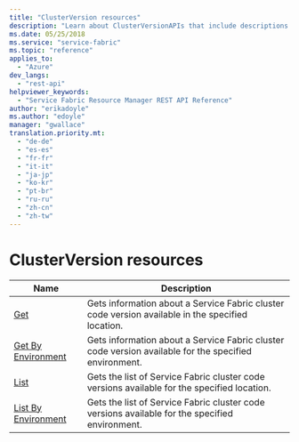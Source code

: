 ```yaml
---
title: "ClusterVersion resources"
description: "Learn about ClusterVersionAPIs that include descriptions of Get, Get By Environment, List,and List By Environment."
ms.date: 05/25/2018
ms.service: "service-fabric"
ms.topic: "reference"
applies_to: 
  - "Azure"
dev_langs: 
  - "rest-api"
helpviewer_keywords: 
  - "Service Fabric Resource Manager REST API Reference"
author: "erikadoyle"
ms.author: "edoyle"
manager: "gwallace"
translation.priority.mt: 
  - "de-de"
  - "es-es"
  - "fr-fr"
  - "it-it"
  - "ja-jp"
  - "ko-kr"
  - "pt-br"
  - "ru-ru"
  - "zh-cn"
  - "zh-tw"
---
```

# ClusterVersion resources

| Name | Description |
| --- | --- |
| [Get](sfrp-api-clusterversions_get.md) | Gets information about a Service Fabric cluster code version available in the specified location.<br/> |
| [Get By Environment](sfrp-api-clusterversions_getbyenvironment.md) | Gets information about a Service Fabric cluster code version available for the specified environment.<br/> |
| [List](sfrp-api-clusterversions_list.md) | Gets the list of Service Fabric cluster code versions available for the specified location.<br/> |
| [List By Environment](sfrp-api-clusterversions_listbyenvironment.md) | Gets the list of Service Fabric cluster code versions available for the specified environment.<br/> |

